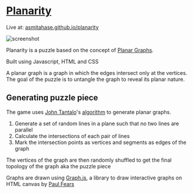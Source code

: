 # [Planarity](https://asmitahase.github.io/planarity/)

Live at: [asmitahase.github.io/planarity](https://asmitahase.github.io/planarity)

![screenshot](https://imgur.com/LKyVFOm.png)

Planarity is a puzzle based on the concept of [Planar Graphs](https://en.wikipedia.org/wiki/Planar_graph).

Built using Javascript, HTML and CSS

A planar graph is a graph in which the edges intersect only at the vertices. The goal of the puzzle is to untangle the graph to reveal its planar nature.

## Generating puzzle piece
The game uses [John Tantalo](http://johntantalo.com/)'s [algorithm](http://johntantalo.com/wiki/Planarity/) to generate planar graphs.

1. Generate a set of random lines in a plane such that no two lines are parallel
2. Calculate the intersections of each pair of lines
3. Mark the intersection points as vertices and segments as edges of the graph 

The vertices of the graph are then randomly shuffled to get the final topology of the graph aka the puzzle piece

Graphs are drawn using [Graph.js](https://github.com/paulfears/Graphs), a library to draw interactive graphs on HTML canvas by [Paul Fears](https://paulrfears.com/)


